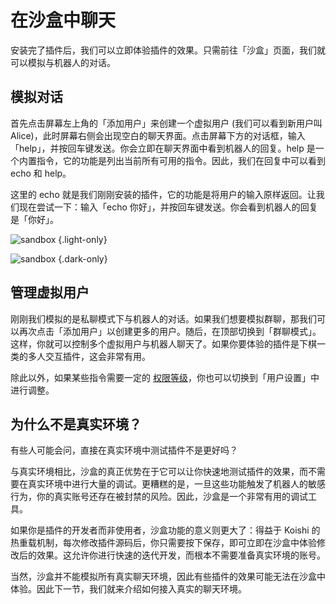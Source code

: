 # 在沙盒中聊天

安装完了插件后，我们可以立即体验插件的效果。只需前往「沙盒」页面，我们就可以模拟与机器人的对话。

## 模拟对话

首先点击屏幕左上角的「添加用户」来创建一个虚拟用户 (我们可以看到新用户叫 Alice)，此时屏幕右侧会出现空白的聊天界面。点击屏幕下方的对话框，输入「help」，并按回车键发送。你会立即在聊天界面中看到机器人的回复。help 是一个内置指令，它的功能是列出当前所有可用的指令。因此，我们在回复中可以看到 echo 和 help。

这里的 echo 就是我们刚刚安装的插件，它的功能是将用户的输入原样返回。让我们现在尝试一下：输入「echo 你好」，并按回车键发送。你会看到机器人的回复是「你好」。

![sandbox](../../../shared/manual/console/sandbox.light.webp) {.light-only}

![sandbox](../../../shared/manual/console/sandbox.dark.webp) {.dark-only}

## 管理虚拟用户

刚刚我们模拟的是私聊模式下与机器人的对话。如果我们想要模拟群聊，那我们可以再次点击「添加用户」以创建更多的用户。随后，在顶部切换到「群聊模式」。这样，你就可以控制多个虚拟用户与机器人聊天了。如果你要体验的插件是下棋一类的多人交互插件，这会非常有用。

除此以外，如果某些指令需要一定的 [权限等级](../usage/permission.md)，你也可以切换到「用户设置」中进行调整。

## 为什么不是真实环境？

有些人可能会问，直接在真实环境中测试插件不是更好吗？

与真实环境相比，沙盒的真正优势在于它可以让你快速地测试插件的效果，而不需要在真实环境中进行大量的调试。更糟糕的是，一旦这些功能触发了机器人的敏感行为，你的真实账号还存在被封禁的风险。因此，沙盒是一个非常有用的调试工具。

如果你是插件的开发者而非使用者，沙盒功能的意义则更大了：得益于 Koishi 的热重载机制，每次修改插件源码后，你只需要按下保存，即可立即在沙盒中体验修改后的效果。这允许你进行快速的迭代开发，而根本不需要准备真实环境的账号。

当然，沙盒并不能模拟所有真实聊天环境，因此有些插件的效果可能无法在沙盒中体验。因此下一节，我们就来介绍如何接入真实的聊天环境。
